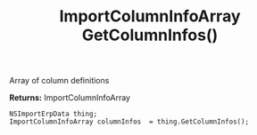 ﻿---
uid: crmscript_ref_NSImportErpData_GetColumnInfos
title: ImportColumnInfoArray GetColumnInfos()
intellisense: NSImportErpData.GetColumnInfos
keywords: NSImportErpData, GetColumnInfos
so.topic: reference
---

Array of column definitions

**Returns:** ImportColumnInfoArray


```crmscript
NSImportErpData thing;
ImportColumnInfoArray columnInfos  = thing.GetColumnInfos();
```


